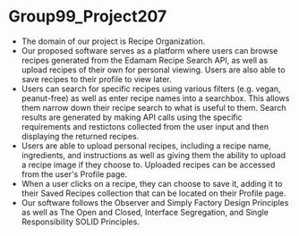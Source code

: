 # Group99_Project207

- The domain of our project is Recipe Organization.
- Our proposed software serves as a platform where users can browse recipes generated from the Edamam Recipe Search API, as well as upload recipes of their own for personal viewing. Users are also able to save recipes to their profile to view later.
- Users can search for specific recipes using various filters (e.g. vegan, peanut-free) as well as enter recipe names into a searchbox. This allows them narrow down their recipe search to what is useful to them. Search results are generated by making API calls using the specific requirements and restictons collected from the user input and then displaying the returned recipes.
- Users are able to upload personal recipes, including a recipe name, ingredients, and instructions as well as giving them the ability to upload a recipe image if they choose to. Uploaded recipes can be accessed from the user's Profile page.
- When a user clicks on a recipe, they can choose to save it, adding it to their Saved Recipes collection that can be located on their Profile page. 
- Our software follows the Observer and Simply Factory Design Principles as well as The Open and Closed, Interface Segregation, and Single Responsibility SOLID Principles. 
